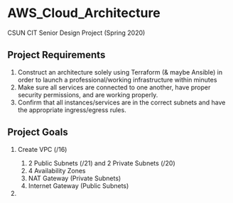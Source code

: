 # AWS_Cloud_Architecture
CSUN CIT Senior Design Project (Spring 2020)

## Project Requirements
1. Construct an architecture solely using Terraform (& maybe Ansible) in order to launch a professional/working infrastructure within minutes
2. Make sure all services are connected to one another, have proper security permissions, and are working properly.
3. Confirm that all instances/services are in the correct subnets and have the appropriate ingress/egress rules.

## Project Goals
1. Create VPC (/16) 
    1. 2 Public Subnets (/21) and 2 Private Subnets (/20)
    2. 4 Availability Zones
    3. NAT Gateway (Private Subnets)
    4. Internet Gateway (Public Subnets)

2.

